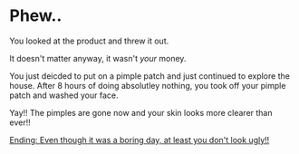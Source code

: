 # Phew..

You looked at the product and threw it out.

It doesn't matter anyway, it wasn't *your* money.

You just deicded to put on a pimple patch and just continued to explore the house.  After 8 hours of doing absolutley nothing, you took off your pimple patch and washed your face.

Yay!! The pimples are gone now and your skin looks more clearer than ever!!

[Ending: Even though it was a boring day, at least you don't look ugly!!](../wake-up/wake-up.md)
